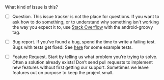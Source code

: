 What kind of issue is this?

 - [ ] Question. This issue tracker is not the place for questions. If you want to ask how to do
       something, or to understand why something isn't working the way you expect it to, use [Stack
       Overflow](https://stackoverflow.com/questions/tagged/groovy-android) with the android-groovy tag.

 - [ ] Bug report. If you’ve found a bug, spend the time to write a failing test. Bugs with tests
       get fixed. See [here](https://github.com/groovy/groovy-android-gradle-plugin/tree/master/gradle-groovy-android-plugin/src/test/groovy/groovyx/grooid)
       for some example tests.

 - [ ] Feature Request. Start by telling us what problem you’re trying to solve. Often a solution
       already exists! Don’t send pull requests to implement new features without first getting our
       support. Sometimes we leave features out on purpose to keep the project small.
